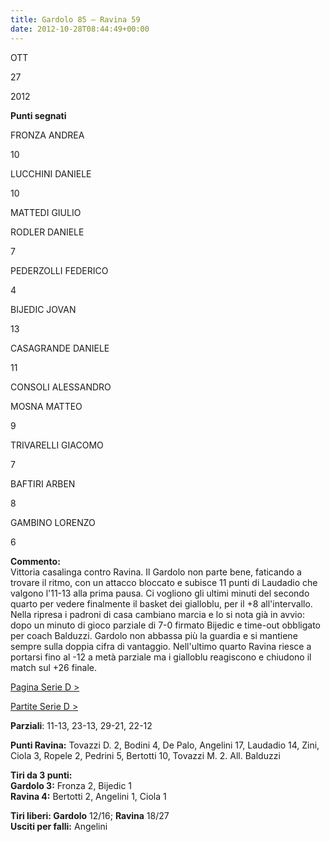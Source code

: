 ```yaml
---
title: Gardolo 85 – Ravina 59
date: 2012-10-28T08:44:49+00:00
---
```

OTT

27

2012

**Punti segnati**

FRONZA ANDREA

10

LUCCHINI DANIELE

10

MATTEDI GIULIO

RODLER DANIELE

7

PEDERZOLLI FEDERICO

4

BIJEDIC JOVAN

13

CASAGRANDE DANIELE

11

CONSOLI ALESSANDRO

MOSNA MATTEO

9

TRIVARELLI GIACOMO

7

BAFTIRI ARBEN

8

GAMBINO LORENZO

6

**Commento:**  
Vittoria casalinga contro Ravina. Il Gardolo non parte bene, faticando a trovare il ritmo, con un attacco bloccato e subisce 11 punti di Laudadio che valgono l'11-13 alla prima pausa. Ci vogliono gli ultimi minuti del secondo quarto per vedere finalmente il basket dei gialloblu, per il +8 all'intervallo. Nella ripresa i padroni di casa cambiano marcia e lo si nota già in avvio: dopo un minuto di gioco parziale di 7-0 firmato Bijedic e time-out obbligato per coach Balduzzi. Gardolo non abbassa più la guardia e si mantiene sempre sulla doppia cifra di vantaggio. Nell'ultimo quarto Ravina riesce a portarsi fino al -12 a metà parziale ma i gialloblu reagiscono e chiudono il match sul +26 finale.

[Pagina Serie D >](http://www.basketgardolo.it/serie-d)

[Partite Serie D >](http://www.basketgardolo.it/?tag=serie-d&cat=11)

**Parziali**: 11-13, 23-13, 29-21, 22-12

**Punti Ravina:** Tovazzi D. 2, Bodini 4, De Palo, Angelini 17, Laudadio 14, Zini, Ciola 3, Ropele 2, Pedrini 5, Bertotti 10, Tovazzi M. 2. All. Balduzzi

**Tiri da 3 punti:**  
**Gardolo 3:** Fronza 2, Bijedic 1  
**Ravina 4:** Bertotti 2, Angelini 1, Ciola 1

**Tiri liberi: Gardolo** 12/16; **Ravina** 18/27  
**Usciti per falli:** Angelini